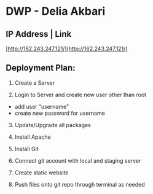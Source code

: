 # DWP - Delia Akbari

## IP Address | Link
[http://162.243.247.121/](http://162.243.247.121/)

## Deployment Plan:
1. Create a Server

2. Login to Server and create new user other than root
*  add user “username”
* create new password for username

3. Update/Upgrade all packages

4. Install Apache

5. Install Git

6. Connect git account with local and staging server

7. Create static website

8. Push files onto git repo through terminal as needed